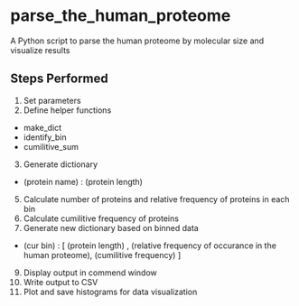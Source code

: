 # parse_the_human_proteome
A Python script to parse the human proteome by molecular size and visualize results

## Steps Performed
1. Set parameters
2. Define helper functions
  - make_dict
  - identify_bin
  - cumilitive_sum
3. Generate dictionary
  - (protein name) : (protein length)
5. Calculate number of proteins and relative frequency of proteins in each bin
6. Calculate cumilitive frequency of proteins
7. Generate new dictionary based on binned data
  - (cur bin) : [ (protein length) , (relative frequency of occurance in the human proteome), (cumilitive frequency) ]
9. Display output in commend window
10. Write output to CSV
11. Plot and save histograms for data visualization

